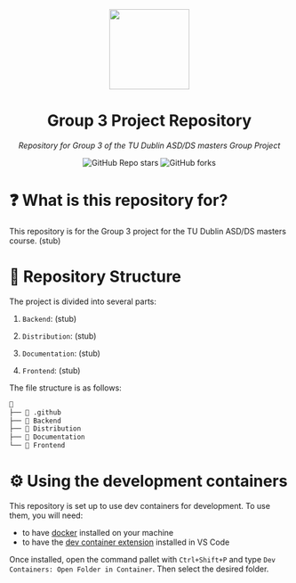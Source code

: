 <div align="center">

<img src="https://github.com/user-attachments/assets/c147b766-d1bd-4cf7-b4e9-fa49705c89b1" align="center" width="144px" height="144px"/>

# Group 3 Project Repository

_Repository for Group 3 of the TU Dublin ASD/DS masters Group Project_

</div>

<div align="center">

![GitHub Repo stars](https://img.shields.io/github/stars/2024-CMPU9010-GROUP-3/magpie?style=for-the-badge)
![GitHub forks](https://img.shields.io/github/forks/2024-CMPU9010-GROUP-3/magpie?style=for-the-badge)

</div>

# ❓ What is this repository for?

This repository is for the Group 3 project for the TU Dublin ASD/DS masters course. (stub)

# 📂 Repository Structure

The project is divided into several parts:

1. `Backend`: (stub)

2. `Distribution`: (stub)

3. `Documentation`: (stub)

4. `Frontend`: (stub)

The file structure is as follows:

```sh
📁
├── 📁 .github
├── 📁 Backend
├── 📁 Distribution
├── 📁 Documentation
└── 📁 Frontend
```

# ⚙️ Using the development containers

This repository is set up to use dev containers for development. To use them, you will need:

- to have [docker](https://www.docker.com/) installed on your machine
- to have the [dev container extension](https://marketplace.visualstudio.com/items?itemName=ms-vscode-remote.remote-containers) installed in VS Code

Once installed, open the command pallet with `Ctrl+Shift+P` and type `Dev Containers: Open Folder in Container`. Then select the desired folder.
